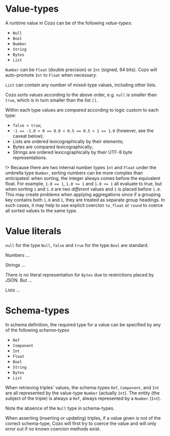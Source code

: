 # Value-types

A runtime value in Cozo can be of the following _value-types_:
* `Null`
* `Bool`
* `Number`
* `String`
* `Bytes`
* `List`

`Number` can be `Float` (double precision) or `Int` (signed, 64 bits). Cozo will auto-promote `Int` to `Float` when necessary.

`List` can contain any number of mixed-type values, including other lists.

Cozo sorts values according to the above order, e.g. `null` is smaller than `true`, which is in turn smaller than the list `[]`.

Within each type values are _compared_ according to logic custom to each type: 

* `false < true`;
* `-1 == -1.0 < 0 == 0.0 < 0.5 == 0.5 < 1 == 1.0` (however, see the caveat below); 
* Lists are ordered lexicographically by their elements;
* Bytes are compared lexicographically;
* Strings are ordered lexicographically by their UTF-8 byte representations.

!> Because there are two internal number types `Int` and `Float` under the umbrella type `Number`, sorting numbers can be more complex than anticipated: when sorting, the integer always comes before the equivalent float. For example, `1.0 == 1`, `1.0 >= 1` and `1.0 <= 1` all evaluate to true, but when sorting `1` and `1.0` are two _different_ values and `1` is placed before `1.0`. This may create problems when applying aggregations since if a grouping key contains both `1.0` and `1`, they are treated as separate group headings. In such cases, it may help to use explicit coercion `to_float` or `round` to coerce all sorted values to the same type.


# Value literals

`null` for the type `Null`, `false` and `true` for the type `Bool` are standard.

Numbers ...

Strings ...

There is no literal representation for `Bytes` due to restrictions placed by JSON. But ...

Lists ...

# Schema-types

In schema definition, the required type for a value can be specified by any of the following _schema-types_

* `Ref`
* `Component`
* `Int`
* `Float`
* `Bool`
* `String`
* `Bytes`
* `List`

When retrieving triples' values, the schema-types `Ref`, `Component`, and `Int` are all represented by the value-type `Number` (actually `Int`). The entity (the subject of the triple) is always a `Ref`, always represented by a `Number` (`Int`).

Note the absence of the `Null` type in schema-types.

When asserting (inserting or updating) triples, if a value given is not of the correct schema-type, Cozo will first try to coerce the value and will only error out if no known coercion methods exist.
